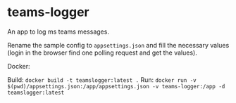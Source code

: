 # teams-logger
An app to log ms teams messages.


Rename the sample config to `appsettings.json` and fill the necessary values (login in the browser find one polling request and get the values).

Docker:

Build: `docker build -t teamslogger:latest .`
Run: `docker run -v $(pwd)/appsettings.json:/app/appsettings.json -v teams-logger:/app -d teamslogger:latest` 